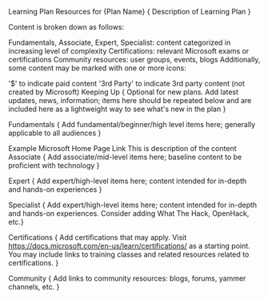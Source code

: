 Learning Plan Resources for {Plan Name}
{ Description of Learning Plan }

Content is broken down as follows:

Fundamentals, Associate, Expert, Specialist: content categorized in increasing level of complexity
Certifications: relevant Microsoft exams or certifications
Community resources: user groups, events, blogs
Additionally, some content may be marked with one or more icons:

'$' to indicate paid content
'3rd Party' to indicate 3rd party content (not created by Microsoft)
Keeping Up
{ Optional for new plans. Add latest updates, news, information; items here should be repeated below and are included here as a lightweight way to see what's new in the plan }

Fundamentals
{ Add fundamental/beginner/high level items here; generally applicable to all audiences }

Example Microsoft Home Page Link
This is description of the content
Associate
{ Add associate/mid-level items here; baseline content to be proficient with technology }

Expert
{ Add expert/high-level items here; content intended for in-depth and hands-on experiences }

Specialist
{ Add expert/high-level items here; content intended for in-depth and hands-on experiences. Consider adding What The Hack, OpenHack, etc.}

Certifications
{ Add certifications that may apply. Visit https://docs.microsoft.com/en-us/learn/certifications/ as a starting point. You may include links to training classes and related resources related to certifications. }

Community
{ Add links to community resources: blogs, forums, yammer channels, etc. }

